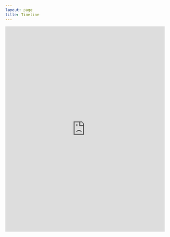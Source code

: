 ```yaml
---
layout: page
title: Timeline
---
```

<iframe src='https://cdn.knightlab.com/libs/timeline3/latest/embed/index.html?source=1VO66d5Q7SITgVYxnXNWnVoJeJF7EgPOIFSEnCUVsRVI&font=Default&lang=en&initial_zoom=2&height=650' width='100%' height='650' webkitallowfullscreen mozallowfullscreen allowfullscreen frameborder='0'></iframe>

